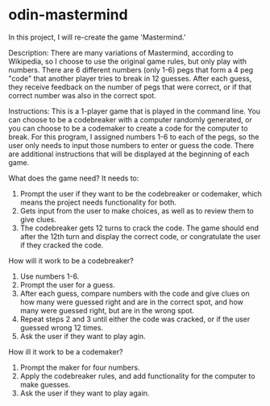 # odin-mastermind

In this project, I will re-create the game 'Mastermind.'

Description:
There are many variations of Mastermind, according to Wikipedia, so I choose to use the original game rules, but only play with numbers. There are 6 different numbers (only 1-6) pegs that form a 4 peg "code" that another player tries to break in 12 guesses. After each guess, they receive feedback on the number of pegs that were correct, or if that correct number was also in the correct spot.

Instructions:
This is a 1-player game that is played in the command line. You can choose to be a codebreaker with a computer randomly generated, or you can choose to be a codemaker to create a code for the computer to break. For this program, I assigned numbers 1-6 to each of the pegs, so the user only needs to input those numbers to enter or guess the code. There are additional instructions that will be displayed at the beginning of each game.

What does the game need?
It needs to:
1. Prompt the user if they want to be the codebreaker or codemaker, which means the project needs functionality for both.
2. Gets input from the user to make choices, as well as to review them to give clues.
3. The codebreaker gets 12 turns to crack the code. The game should end after the 12th turn and display the correct code, or congratulate the user if they cracked the code.

How will it work to be a codebreaker?
1. Use numbers 1-6.
2. Prompt the user for a guess.
3. After each guess, compare numbers with the code and give clues on how many were guessed right and are in the correct spot, and how many were guessed right, but are in the wrong spot.
4. Repeat steps 2 and 3 until either the code was cracked, or if the user guessed wrong 12 times.
5. Ask the user if they want to play agin.

How ill it work to be a codemaker?
1. Prompt the maker for four numbers.
2. Apply the codebreaker rules, and add functionality for the computer to make guesses.
3. Ask the user if they want to play again.
